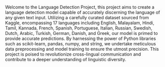 Welcome to the Language Detection Project, this project aims to create a language detection model capable of accurately discerning the language of any given text input. Utilizing a carefully curated dataset sourced from Kaggle, encompassing 17 languages including English, Malayalam, Hindi, Tamil, Kannada, French, Spanish, Portuguese, Italian, Russian, Swedish, Dutch, Arabic, Turkish, German, Danish, and Greek, our model is primed to provide accurate predictions. By harnessing the power of Python libraries such as scikit-learn, pandas, numpy, and string, we undertake meticulous data preprocessing and model training to ensure the utmost precision. This project is poised to revolutionize cross-lingual communication and contribute to a deeper understanding of linguistic diversity.
